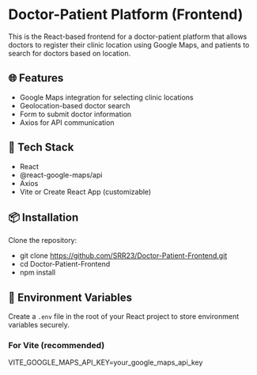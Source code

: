 # Doctor-Patient Platform (Frontend)

This is the React-based frontend for a doctor-patient platform that allows doctors to register their clinic location using Google Maps, and patients to search for doctors based on location.

## 🌐 Features

- Google Maps integration for selecting clinic locations
- Geolocation-based doctor search
- Form to submit doctor information
- Axios for API communication

## 🚀 Tech Stack

- React
- @react-google-maps/api
- Axios
- Vite or Create React App (customizable)

## 📦 Installation

Clone the repository:

- git clone https://github.com/SRR23/Doctor-Patient-Frontend.git
- cd Doctor-Patient-Frontend
- npm install

## 🔑 Environment Variables

Create a `.env` file in the root of your React project to store environment variables securely.

### For Vite (recommended)

VITE_GOOGLE_MAPS_API_KEY=your_google_maps_api_key

